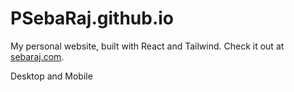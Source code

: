 # PSebaRaj.github.io

My personal website, built with React and Tailwind. Check it out at [sebaraj.com](https://www.sebaraj.com).

Desktop and Mobile
